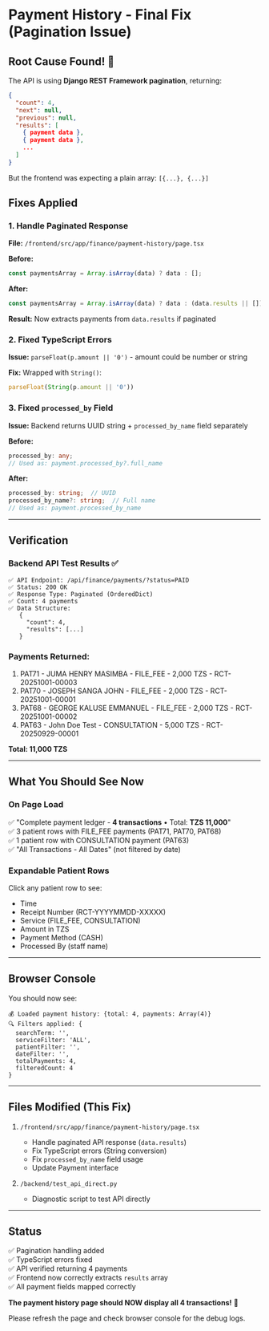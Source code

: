 # Payment History - Final Fix (Pagination Issue)

## Root Cause Found! 🎯

The API is using **Django REST Framework pagination**, returning:
```json
{
  "count": 4,
  "next": null,
  "previous": null,
  "results": [
    { payment data },
    { payment data },
    ...
  ]
}
```

But the frontend was expecting a plain array: `[{...}, {...}]`

## Fixes Applied

### 1. Handle Paginated Response
**File:** `/frontend/src/app/finance/payment-history/page.tsx`

**Before:**
```typescript
const paymentsArray = Array.isArray(data) ? data : [];
```

**After:**
```typescript
const paymentsArray = Array.isArray(data) ? data : (data.results || []);
```

**Result:** Now extracts payments from `data.results` if paginated

### 2. Fixed TypeScript Errors
**Issue:** `parseFloat(p.amount || '0')` - amount could be number or string

**Fix:** Wrapped with `String()`:
```typescript
parseFloat(String(p.amount || '0'))
```

### 3. Fixed `processed_by` Field
**Issue:** Backend returns UUID string + `processed_by_name` field separately

**Before:**
```typescript
processed_by: any;
// Used as: payment.processed_by?.full_name
```

**After:**
```typescript
processed_by: string;  // UUID
processed_by_name?: string;  // Full name
// Used as: payment.processed_by_name
```

---

## Verification

### Backend API Test Results ✅
```
✅ API Endpoint: /api/finance/payments/?status=PAID
✅ Status: 200 OK
✅ Response Type: Paginated (OrderedDict)
✅ Count: 4 payments
✅ Data Structure:
   {
     "count": 4,
     "results": [...]
   }
```

### Payments Returned:
1. PAT71 - JUMA HENRY MASIMBA - FILE_FEE - 2,000 TZS - RCT-20251001-00003
2. PAT70 - JOSEPH SANGA JOHN - FILE_FEE - 2,000 TZS - RCT-20251001-00001  
3. PAT68 - GEORGE KALUSE EMMANUEL - FILE_FEE - 2,000 TZS - RCT-20251001-00002
4. PAT63 - John Doe Test - CONSULTATION - 5,000 TZS - RCT-20250929-00001

**Total: 11,000 TZS**

---

## What You Should See Now

### On Page Load
✅ "Complete payment ledger - **4 transactions** • Total: **TZS 11,000**"  
✅ 3 patient rows with FILE_FEE payments (PAT71, PAT70, PAT68)  
✅ 1 patient row with CONSULTATION payment (PAT63)  
✅ "All Transactions - All Dates" (not filtered by date)

### Expandable Patient Rows
Click any patient row to see:
- Time
- Receipt Number (RCT-YYYYMMDD-XXXXX)
- Service (FILE_FEE, CONSULTATION)
- Amount in TZS
- Payment Method (CASH)
- Processed By (staff name)

---

## Browser Console

You should now see:
```
💰 Loaded payment history: {total: 4, payments: Array(4)}
🔍 Filters applied: {
  searchTerm: '',
  serviceFilter: 'ALL',
  patientFilter: '',
  dateFilter: '',
  totalPayments: 4,
  filteredCount: 4
}
```

---

## Files Modified (This Fix)

1. `/frontend/src/app/finance/payment-history/page.tsx`
   - Handle paginated API response (`data.results`)
   - Fix TypeScript errors (String conversion)
   - Fix `processed_by_name` field usage
   - Update Payment interface

2. `/backend/test_api_direct.py`
   - Diagnostic script to test API directly

---

## Status
✅ Pagination handling added  
✅ TypeScript errors fixed  
✅ API verified returning 4 payments  
✅ Frontend now correctly extracts `results` array  
✅ All payment fields mapped correctly  

**The payment history page should NOW display all 4 transactions!** 🎉

Please refresh the page and check browser console for the debug logs.

